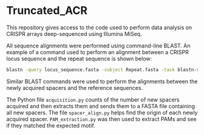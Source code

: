 # Truncated_ACR
This repository gives access to the code used to perform data analysis on CRISPR arrays deep-sequenced using Illumina MiSeq.

All sequence alignments were performed using command-line BLAST. An example of a command used to perform an alignment between a CRISPR locus sequence and the repeat sequence is shown below:
```bash
blastn -query locus_sequence.fasta -subject Repeat.fasta -task blastn-short -ungapped -num_threads 32 -outfmt 6 -out locus_sequence.blastn
```
Similar BLAST commands were used to perform the alignments between the newly acquired spacers and the reference sequences.

The Python file `acquisition.py` counts of the number of new spacers acquired and then extracts them and sends them to a FASTA file containing all new spacers. The file `spacer_align.py` helps find the origin of each newly acquired spacer. 
`PAM_extraction.py` was then used to extract PAMs and see if they matched the expected motif.
